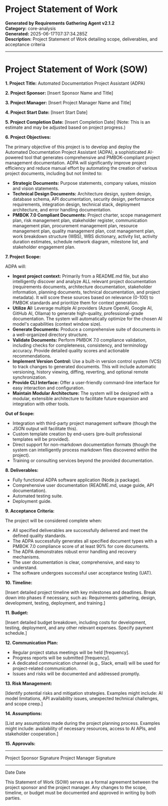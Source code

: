# Project Statement of Work

**Generated by Requirements Gathering Agent v2.1.2**  
**Category:** core-analysis  
**Generated:** 2025-06-17T07:37:34.285Z  
**Description:** Project Statement of Work detailing scope, deliverables, and acceptance criteria

---

# Project Statement of Work (SOW)

**1. Project Title:** Automated Documentation Project Assistant (ADPA)

**2. Project Sponsor:** [Insert Sponsor Name and Title]

**3. Project Manager:** [Insert Project Manager Name and Title]

**4. Project Start Date:** [Insert Start Date]

**5. Project Completion Date:** [Insert Completion Date]  (Note: This is an estimate and may be adjusted based on project progress.)

**6. Project Objectives:**

The primary objective of this project is to develop and deploy the Automated Documentation Project Assistant (ADPA), a sophisticated AI-powered tool that generates comprehensive and PMBOK-compliant project management documentation.  ADPA will significantly improve project efficiency and reduce manual effort by automating the creation of various project documents, including but not limited to:

*   **Strategic Documents:**  Purpose statements, company values, mission and vision statements.
*   **Technical Design Documents:** Architecture design, system design, database schema, API documentation, security design, performance requirements, integration design, technical stack, deployment architecture, and error handling documentation.
*   **PMBOK 7.0 Compliant Documents:** Project charter, scope management plan, risk management plan, stakeholder register, communication management plan, procurement management plan, resource management plan, quality management plan, cost management plan, work breakdown structure (WBS), WBS dictionary, activity list, activity duration estimates, schedule network diagram, milestone list, and stakeholder engagement plan.


**7. Project Scope:**

ADPA will:

*   **Ingest project context:**  Primarily from a README.md file, but also intelligently discover and analyze ALL relevant project documentation (requirements documents, architecture documentation, stakeholder information, planning documents, technical documentation, and project metadata).  It will score these sources based on relevance (0-100) to PMBOK standards and prioritize them for context generation.
*   **Utilize AI:** Leverage multiple AI providers (Azure OpenAI, Google AI, GitHub AI, Ollama) to generate high-quality, professional-grade documentation.  The system will automatically optimize for the chosen AI model's capabilities (context window size).
*   **Generate Documents:** Produce a comprehensive suite of documents in a well-organized directory structure.
*   **Validate Documents:**  Perform PMBOK 7.0 compliance validation, including checks for completeness, consistency, and terminology accuracy.  Provide detailed quality scores and actionable recommendations.
*   **Implement Version Control:** Use a built-in version control system (VCS) to track changes to generated documents.  This will include automatic versioning, history viewing, diffing, reverting, and optional remote synchronization.
*   **Provide CLI Interface:** Offer a user-friendly command-line interface for easy interaction and configuration.
*   **Maintain Modular Architecture:** The system will be designed with a modular, extensible architecture to facilitate future expansion and integration with other tools.

**Out of Scope:**

*   Integration with third-party project management software (though the JSON output will facilitate this).
*   Custom template creation by end-users (pre-built professional templates will be provided).
*   Direct support for non-markdown documentation formats (though the system can intelligently process markdown files discovered within the project).
*   Training or consulting services beyond the provided documentation.


**8. Deliverables:**

*   Fully functional ADPA software application (Node.js package).
*   Comprehensive user documentation (README.md, usage guide, API documentation).
*   Automated testing suite.
*   Deployment guide.


**9. Acceptance Criteria:**

The project will be considered complete when:

*   All specified deliverables are successfully delivered and meet the defined quality standards.
*   The ADPA successfully generates all specified document types with a PMBOK 7.0 compliance score of at least 90% for core documents.
*   The ADPA demonstrates robust error handling and recovery mechanisms.
*   The user documentation is clear, comprehensive, and easy to understand.
*   The software undergoes successful user acceptance testing (UAT).


**10. Timeline:**

[Insert detailed project timeline with key milestones and deadlines.  Break down into phases if necessary, such as:  Requirements gathering, design, development, testing, deployment, and training.]

**11. Budget:**

[Insert detailed budget breakdown, including costs for development, testing, deployment, and any other relevant expenses.  Specify payment schedule.]

**12. Communication Plan:**

*   Regular project status meetings will be held [frequency].
*   Progress reports will be submitted [frequency].
*   A dedicated communication channel (e.g., Slack, email) will be used for project-related communication.
*   Issues and risks will be documented and addressed promptly.

**13. Risk Management:**

[Identify potential risks and mitigation strategies.  Examples might include:  AI model limitations, API availability issues, unexpected technical challenges, and scope creep.]

**14. Assumptions:**

[List any assumptions made during the project planning process.  Examples might include:  availability of necessary resources, access to AI APIs, and stakeholder cooperation.]

**15. Approvals:**

_________________________                      _________________________
Project Sponsor Signature                     Project Manager Signature

_________________________                      _________________________
Date                                              Date


This Statement of Work (SOW) serves as a formal agreement between the project sponsor and the project manager.  Any changes to the scope, timeline, or budget must be documented and approved in writing by both parties.
